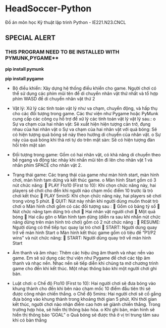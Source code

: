 # HeadSoccer-Python
Đồ án môn học Kỹ thuật lập trình Python - IE221.N23.CNCL

## SPECIAL ALERT

### THIS PROGRAM NEED TO BE INSTALLED WITH PYMUNK,PYGAME**

**pip install pymunk**


**pip install pygame**

-	 Bộ điều khiển: Xây dựng hệ thống điều khiển cho game. Người chơi có thể sử dụng các phím mũi tên để di chuyển nhân vật thứ nhất và tổ hợp phím WASD để di chuyển nhân vật thứ 2

-	Vật lý: Xử lý các tính toán vật lý như va chạm, chuyển động, và hấp thụ cho các đối tượng trong game. Các thư viện như Pygame hoặc PyMunk cung cấp các công cụ hỗ trợ để xử lý các tính toán vật lý vật lý sau.:
o	Sự va chạm của hai nhân vật: Sẽ xuất hiện hiện tượng cản trở, đụng nhau của hai nhân vật
o	Sự va chạm của hai nhân vật với quả bóng: Sẽ có hiện tượng quả bóng sẽ nảy theo hướng di chuyển của nhân vật.
o	Sự nảy của quá bóng khi thả rơi tự do trên mặt sàn: Sẽ có hiện tượng đàn hồi trên mặt sàn
-	Đối tượng trong game: Gồm có hai nhân vật, có khả năng di chuyển theo bề ngang và động tác nhảy khi nhấn mũi tên đi lên cho nhân vật 1 và nhấn phím SPACE cho nhân vật 2. 

-	Trạng thái game: Các trạng thái của game như màn hình start, màn hình chơi, màn hình tạm dừng và kết thúc game.
o	Màn hình Start gồm có 3 nút chức năng: 
	PLAY  Fto10 (First to 10): Khi chọn chức năng này, hai players sẽ chơi cho đến khi người nào chạm mốc điểm 10 trước là trò chơi kết thúc
	PLAY 5minS: Khi chọn chức năng này, hai players sẽ chơi trong vòng 5 phút.
	QUIT: Nút này nhấn khi người dùng muốn thoát trò chơi
o	Màn hình chơi gồm có các đối tượng sau :
	Gồm có bảng tỷ số 
	Nút chức năng tạm dừng trò chơi
	Hai nhân vật người chơi
	Một quả bóng
	Hai cầu gôn
o	Màn hình tạm dừng (diễn ra sau khi nhấn nút chức năng dừng trên màn hình trò chơi) gồm có 2 nút chức năng :
	RESUME: Người dùng có thể tiếp tục quay lại trò chơi
	START: Người dùng quay trở về màn hình Start
o	Màn hình kết thúc game gồm có tiêu đề “P1/P2 wins” và nút chức năng:
	START: Người dùng quay trở về màn hình Start
-	Âm thanh và âm nhạc: Thêm các hiệu ứng âm thanh và nhạc nền vào game. Em sẽ sử dụng các thư viện như Pygame để chơi các tệp âm thanh và nhạc nền. Nhạc nền sẽ tiếp diễn khi chúng ta mở chương trình game cho đến khi kết thúc. Một nhạc thông báo khi một người chơi ghi bàn.
-	Luật chơi: 
o	Chế độ Fto10 (First to 10): Hai người chơi sẽ đưa bóng vào khung thành cho đến khi bên nào chạm mốc 10 điểm đầu tiên thì sẽ được công nhận chiến thắng.
o	Chế độ 5mins: Hai người chơi sẽ cố gắng đưa bóng vào khung thành trong khoảng thời gian 5 phút. Khi thời gian kết thúc, người chơi nào nhận điểm cao hơn sẽ giành chiến thắng. Trong trường hợp hòa, sẽ hiển thị thông báo hòa.
o	Khi ghi bàn, màn hình sẽ hiển thị thông báo ‘GOAL”
o	Quả bóng sẽ được thả ở vị trí trung tâm sau khi có bàn thắng


